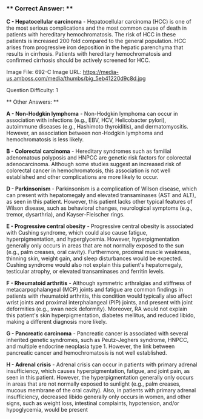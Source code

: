 ### ** Correct Answer: **

**C - Hepatocellular carcinoma** - Hepatocellular carcinoma (HCC) is one of the most serious complications and the most common cause of death in patients with hereditary hemochromatosis. The risk of HCC in these patients is increased 200 fold compared to the general population. HCC arises from progressive iron deposition in the hepatic parenchyma that results in cirrhosis. Patients with hereditary hemochromatosis and confirmed cirrhosis should be actively screened for HCC.

Image File: 692-C
Image URL: https://media-us.amboss.com/media/thumbs/big_5eb41220d9c8d.jpg

Question Difficulty: 1

** Other Answers: **

**A - Non-Hodgkin lymphoma** - Non-Hodgkin lymphoma can occur in association with infections (e.g., EBV, HCV, Helicobacter pylori), autoimmune diseases (e.g., Hashimoto thyroiditis), and dermatomyositis. However, an association between non-Hodgkin lymphoma and hemochromatosis is less likely.

**B - Colorectal carcinoma** - Hereditary syndromes such as familial adenomatous polyposis and HNPCC are genetic risk factors for colorectal adenocarcinoma. Although some studies suggest an increased risk of colorectal cancer in hemochromatosis, this association is not well established and other complications are more likely to occur.

**D - Parkinsonism** - Parkinsonism is a complication of Wilson disease, which can present with hepatomegaly and elevated transaminases (AST and ALT), as seen in this patient. However, this patient lacks other typical features of Wilson disease, such as behavioral changes, neurological symptoms (e.g., tremor, dysarthria), and Kayser-Fleischer rings.

**E - Progressive central obesity** - Progressive central obesity is associated with Cushing syndrome, which could also cause fatigue, hyperpigmentation, and hyperglycemia. However, hyperpigmentation generally only occurs in areas that are not normally exposed to the sun (e.g., palm creases, oral cavity). Furthermore, proximal muscle weakness, thinning skin, weight gain, and sleep disturbances would be expected. Cushing syndrome would also not explain this patient's hepatomegaly, testicular atrophy, or elevated transaminases and ferritin levels.

**F - Rheumatoid arthritis** - Although symmetric arthralgias and stiffness of metacarpophalangeal (MCP) joints and fatigue are common findings in patients with rheumatoid arthritis, this condition would typically also affect wrist joints and proximal interphalangeal (PIP) joints, and present with joint deformities (e.g., swan neck deformity). Moreover, RA would not explain this patient's skin hyperpigmentation, diabetes mellitus, and reduced libido, making a different diagnosis more likely.

**G - Pancreatic carcinoma** - Pancreatic cancer is associated with several inherited genetic syndromes, such as Peutz-Jeghers syndrome, HNPCC, and multiple endocrine neoplasia type 1. However, the link between pancreatic cancer and hemochromatosis is not well established.

**H - Adrenal crisis** - Adrenal crisis can occur in patients with primary adrenal insufficiency, which causes hyperpigmentation, fatigue, and joint pain, as seen in this patient. However, the hyperpigmentation generally only occurs in areas that are not normally exposed to sunlight (e.g., palm creases, mucous membrane of the oral cavity). Also, in patients with primary adrenal insufficiency, decreased libido generally only occurs in women, and other signs, such as weight loss, intestinal complaints, hypotension, and/or hypoglycemia, would be present

